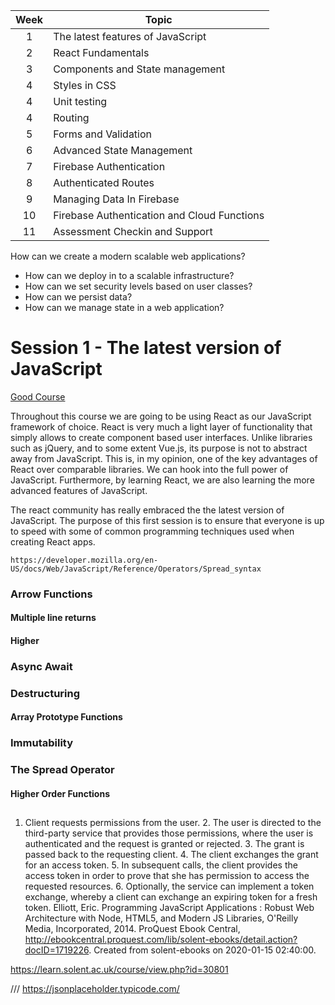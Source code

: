 | Week | Topic                             |
| :--: | --------------------------------- |
|  1   | The latest features of JavaScript |
|  2   | React Fundamentals                |
|  3   | Components and State management   |
|  4   | Styles in CSS                     |
|  4   |  Unit testing						   |
|  4   | Routing                           |
|  5   | Forms and Validation              |
|  6   | Advanced State Management         |
|  7   | Firebase Authentication           |
|  8   | Authenticated Routes              |
|  9   | Managing Data In Firebase         |
|  10  | Firebase Authentication and Cloud Functions|                                 
|  11  | Assessment Checkin and Support |





How can we create a modern scalable web applications?

- How can we deploy in to a scalable infrastructure?
- How can we set security levels based on user classes? 
- How can we persist data?
- How can we manage state in a web application? 



# Session 1 - The latest version of JavaScript

[Good Course](https://github.com/chauff/Web-Teaching#web-lectures)


Throughout this course we are going to be using React as our JavaScript framework of choice. React is very much a light layer of functionality that simply allows to create component based user interfaces. Unlike libraries such as jQuery, and to some extent Vue.js, its purpose is not to abstract away from JavaScript. This is, in my opinion, one of the key advantages of React over comparable libraries.  We can hook into the full power of JavaScript. Furthermore, by learning React, we are also learning the more advanced features of JavaScript. 

The react community has really embraced the the latest version of JavaScript. The purpose of this first session is to ensure that everyone is up to speed with some of common programming techniques used when creating React apps. 



`https://developer.mozilla.org/en-US/docs/Web/JavaScript/Reference/Operators/Spread_syntax`




### Arrow Functions 

#### Multiple line returns 




#### Higher 

###  Async Await 

###  Destructuring 

####  Array Prototype Functions 

###  Immutability 

### The Spread Operator 


####  Higher Order Functions 




## 

1. Client requests permissions from the user. 2. The user is directed to the third-party service that provides those permissions, where the user is authenticated and the request is granted or rejected. 3. The grant is passed back to the requesting client. 4. The client exchanges the grant for an access token. 5. In subsequent calls, the client provides the access token in order to prove that she has permission to access the requested resources. 6. Optionally, the service can implement a token exchange, whereby a client can exchange an expiring token for a fresh token.
Elliott, Eric. Programming JavaScript Applications : Robust Web Architecture with Node, HTML5, and Modern JS Libraries, O'Reilly Media, Incorporated, 2014. ProQuest Ebook Central, http://ebookcentral.proquest.com/lib/solent-ebooks/detail.action?docID=1719226.
Created from solent-ebooks on 2020-01-15 02:40:00.

https://learn.solent.ac.uk/course/view.php?id=30801




/// https://jsonplaceholder.typicode.com/




